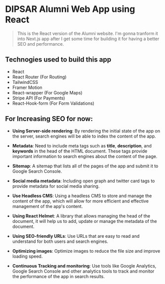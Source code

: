 # DIPSAR Alumni Web App using React

> This is the React version of the Alumni website. I'm gonna tranform it into Next.js app after I get some time for building it for having a better SEO and performance.

## Technogies used to build this app

- React
- React Router (For Routing)
- TailwindCSS
- Framer Motion
- React-wrapper (For Google Maps)
- Stripe API (For Payments)
- React-Hook-form (For Form Validations)

## For Increasing SEO for now:

- **Using Server-side rendering**: By rendering the initial state of the app on the server, search engines will be able to index the content of the app.

- **Metadata**: Need to include meta tags such as **title**, **description**, and **keywords** in the head of the HTML document. These tags provide important information to search engines about the content of the page.

- **Sitemap**: A sitemap that lists all of the pages of the app and submit it to Google Search Console.

- **Social media metadata**: Including open graph and twitter card tags to provide metadata for social media sharing.

- **Use Headless CMS**: Using a headless CMS to store and manage the content of the app, which will allow for more efficient and effective management of the app's content.

- **Using React Helmet**: A library that allows managing the head of the document, it will help us to add, update or manage the metadata of the document.

- **Using SEO-friendly URLs**: Use URLs that are easy to read and understand for both users and search engines.

- **Optimizing images**: Optimize images to reduce the file size and improve loading speed.

- **Continuous Tracking and monitoring**: Use tools like Google Analytics, Google Search Console and other analytics tools to track and monitor the performance of the app in search results.
